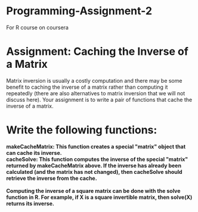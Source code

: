 # Programming-Assignment-2
For R course on coursera

# Assignment: Caching the Inverse of a Matrix
Matrix inversion is usually a costly computation and there may be some benefit to caching the inverse of a matrix rather than computing it repeatedly (there are also alternatives to matrix inversion that we will not discuss here). Your assignment is to write a pair of functions that cache the inverse of a matrix.

# Write the following functions:

<b>makeCacheMatrix:<b> This function creates a special "matrix" object that can cache its inverse. <br>
  <b>cacheSolve:</b> This function computes the inverse of the special "matrix" returned by makeCacheMatrix above. If the inverse has already been calculated (and the matrix has not changed), then cacheSolve should retrieve the inverse from the cache. <br> <br>
Computing the inverse of a square matrix can be done with the solve function in R. For example, if X is a square invertible matrix, then solve(X) returns its inverse.
